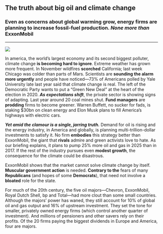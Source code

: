 ## The truth about big oil and climate change
### Even as concerns about global warming grow, energy firms are planning to increase fossil-fuel production. ***None more than*** ExxonMobil
--------
![](https://www.economist.com/sites/default/files/imagecache/1280-width/images/print-edition/20190209_LDD001_0.jpg)

In america, the world’s largest economy and its second biggest polluter, climate change **is becoming hard to ignore**. Extreme weather has grown more frequent. In November wildfires **scorched** California; last week Chicago was colder than parts of Mars. Scientists are **sounding the alarm more urgently** and people have noticed—73% of Americans polled by Yale University late last year said that climate change is real. The left of the Democratic Party wants to put a “Green New Deal” at the heart of the election in 2020. ***As expectations shift***, the private sector is showing signs of adapting. Last year around 20 coal mines shut. **Fund managers** are **prodding** firms to become greener. Warren Buffett, no sucker for fads, is staking $30bn on clean energy and Elon Musk plans to fill America’s highways with electric cars.

***Yet amid the clamour is a single, jarring truth.*** Demand for oil is rising and the energy industry, in America and globally, is planning multi-trillion-dollar investments to satisfy it. No firm **embodies** this strategy better than ExxonMobil, the giant that **rivals** admire and green activists love to hate. As our briefing explains, it plans to pump 25% more oil and gas in 2025 than in 2017. If the rest of the industry pursues even **modest growth**, the consequence for the climate could be disastrous.

ExxonMobil shows that the market cannot solve climate change by itself. **Muscular government action** is needed. **Contrary to the** fears of many **Republicans** (and hopes of some **Democrats**), that need not involve a **bloated** role for the state.

For much of the 20th century, the five oil majors—Chevron, ExxonMobil, Royal Dutch Shell, bp and Total—had more clout than some small countries. Although the majors’ power has waned, they still account for 10% of global oil and gas output and 16% of upstream investment. They set the tone for smaller, privately owned energy firms (which control another quarter of investment). And millions of pensioners and other savers rely on their profits. Of the 20 firms paying the biggest dividends in Europe and America, four are majors.

